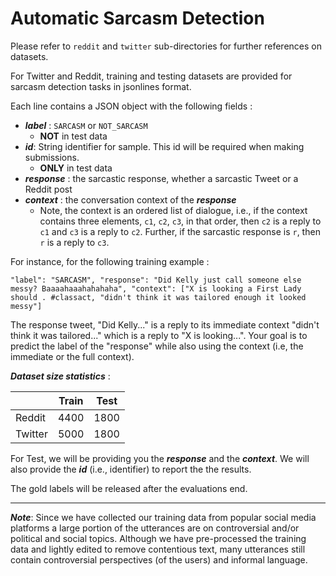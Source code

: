 # Automatic Sarcasm Detection 

Please refer to `reddit` and `twitter` sub-directories for further references on datasets. 

For Twitter and Reddit, training and testing datasets are provided for sarcasm detection tasks in jsonlines format. 

Each line contains a JSON object with the following fields : 
- ***label*** : `SARCASM` or `NOT_SARCASM`  
	- **NOT** in test data
- ***id***:  String identifier for sample. This id will be required when making submissions.
	- **ONLY** in test data
- ***response*** :  the sarcastic response, whether a sarcastic Tweet or a Reddit post
- ***context*** : the conversation context of the ***response***
	- Note, the context is an ordered list of dialogue, i.e., if the context contains three elements, `c1`, `c2`, `c3`, in that order, then `c2` is a reply to `c1` and `c3` is a reply to `c2`. Further, if the sarcastic response is `r`, then `r` is a reply to `c3`.

For instance, for the following training example : 

`"label": "SARCASM", "response": "Did Kelly just call someone else messy? Baaaahaaahahahaha", "context": ["X is looking a First Lady should . #classact, "didn't think it was tailored enough it looked messy"]`

The response tweet, "Did Kelly..." is a reply to its immediate context "didn't think it was tailored..." which is a reply to "X is looking...". Your goal is to predict the label of the "response" while also using the context (i.e, the immediate or the full context).

***Dataset size statistics*** :

|         | Train | Test |
|---------|-------|------|
| Reddit  | 4400  | 1800 |
| Twitter | 5000  | 1800 |

For Test, we will be providing you the ***response*** and the ***context***. We will also provide the ***id*** (i.e., identifier) to report the the results.



The gold labels will be released after the evaluations end.

---
***Note***:  Since we have collected our training data from popular social media platforms a large portion of the utterances are on controversial and/or political and social topics. Although we have pre-processed the training data and lightly edited to remove contentious text, many utterances still contain controversial perspectives (of the users) and informal language.  


